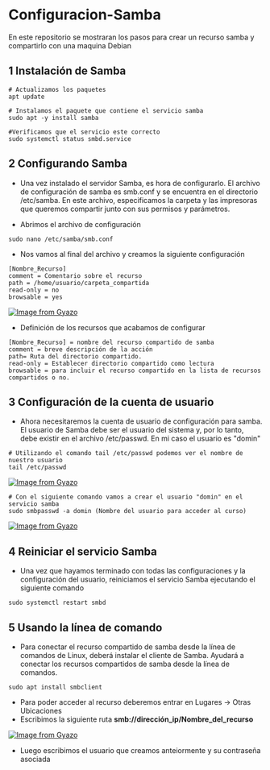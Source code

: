 # Configuracion-Samba
En este repositorio se mostraran los pasos para crear un recurso samba y compartirlo con una maquina Debian

## 1 Instalación de Samba

```
# Actualizamos los paquetes
apt update

# Instalamos el paquete que contiene el servicio samba
sudo apt -y install samba

#Verificamos que el servicio este correcto
sudo systemctl status smbd.service
```

## 2 Configurando Samba
- Una vez instalado el servidor Samba, es hora de configurarlo. El archivo de configuración de samba es smb.conf y se encuentra en el directorio /etc/samba. En este archivo, especificamos la carpeta y las impresoras que queremos compartir junto con sus permisos y parámetros.

- Abrimos el archivo de configuración
```
sudo nano /etc/samba/smb.conf
```
- Nos vamos al final del archivo y creamos la siguiente configuración
```
[Nombre_Recurso]
comment = Comentario sobre el recurso
path = /home/usuario/carpeta_compartida
read-only = no
browsable = yes
```

[![Image from Gyazo](https://i.gyazo.com/d26e00ad81f43ca978da81f7365fdddc.png)](https://gyazo.com/d26e00ad81f43ca978da81f7365fdddc)

- Definición de los recursos que acabamos de configurar
```
[Nombre_Recurso] = nombre del recurso compartido de samba
comment = breve descripción de la acción
path= Ruta del directorio compartido.
read-only = Establecer directorio compartido como lectura
browsable = para incluir el recurso compartido en la lista de recursos compartidos o no.
```

## 3 Configuración de la cuenta de usuario
- Ahora necesitaremos la cuenta de usuario de configuración para samba. El usuario de Samba debe ser el usuario del sistema y, por lo tanto, debe existir en el archivo /etc/passwd. En mi caso el usuario es "domin"
```
# Utilizando el comando tail /etc/passwd podemos ver el nombre de nuestro usuario
tail /etc/passwd
```
[![Image from Gyazo](https://i.gyazo.com/0447fb80bb347ec752bd5f1a5eb9b9a8.png)](https://gyazo.com/0447fb80bb347ec752bd5f1a5eb9b9a8)
```
# Con el siguiente comando vamos a crear el usuario "domin" en el servicio samba
sudo smbpasswd -a domin (Nombre del usuario para acceder al curso)
```

[![Image from Gyazo](https://i.gyazo.com/64e09de3dc0ebe0a58d4662f600d823c.png)](https://gyazo.com/64e09de3dc0ebe0a58d4662f600d823c)

## 4 Reiniciar el servicio Samba

- Una vez que hayamos terminado con todas las configuraciones y la configuración del usuario, reiniciamos el servicio Samba ejecutando el siguiente comando
```
sudo systemctl restart smbd
```

## 5 Usando la línea de comando
- Para conectar el recurso compartido de samba desde la línea de comandos de Linux, deberá instalar el cliente de Samba. Ayudará a conectar los recursos compartidos de samba desde la línea de comandos.

```
sudo apt install smbclient
````

- Para poder acceder al recurso deberemos entrar en Lugares -> Otras Ubicaciones
- Escribimos la siguiente ruta **smb://dirección_ip/Nombre_del_recurso**

[![Image from Gyazo](https://i.gyazo.com/c2c47bc60c7a8b724275ce218add204d.png)](https://gyazo.com/c2c47bc60c7a8b724275ce218add204d)

- Luego escribimos el usuario que creamos anteiormente y su contraseña asociada


